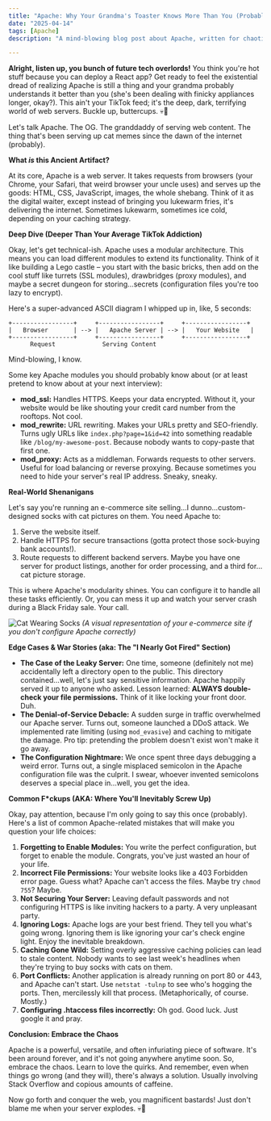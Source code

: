 ```yaml
---
title: "Apache: Why Your Grandma's Toaster Knows More Than You (Probably)"
date: "2025-04-14"
tags: [Apache]
description: "A mind-blowing blog post about Apache, written for chaotic Gen Z engineers. Prepare to have your mind slightly inconvenienced."

---
```


**Alright, listen up, you bunch of future tech overlords!** You think you're hot stuff because you can deploy a React app? Get ready to feel the existential dread of realizing Apache is still a thing and your grandma probably understands it better than you (she's been dealing with finicky appliances longer, okay?). This ain't your TikTok feed; it's the deep, dark, terrifying world of web servers. Buckle up, buttercups. 💀🙏

Let's talk Apache. The OG. The granddaddy of serving web content. The thing that's been serving up cat memes since the dawn of the internet (probably).

**What *is* this Ancient Artifact?**

At its core, Apache is a web server. It takes requests from browsers (your Chrome, your Safari, that weird browser your uncle uses) and serves up the goods: HTML, CSS, JavaScript, images, the whole shebang. Think of it as the digital waiter, except instead of bringing you lukewarm fries, it's delivering the internet. Sometimes lukewarm, sometimes ice cold, depending on your caching strategy.

**Deep Dive (Deeper Than Your Average TikTok Addiction)**

Okay, let's get technical-ish. Apache uses a modular architecture. This means you can load different modules to extend its functionality. Think of it like building a Lego castle – you start with the basic bricks, then add on the cool stuff like turrets (SSL modules), drawbridges (proxy modules), and maybe a secret dungeon for storing…secrets (configuration files you're too lazy to encrypt).

Here's a super-advanced ASCII diagram I whipped up in, like, 5 seconds:

```
+-----------------+     +-----------------+     +-----------------+
|   Browser       | --> |   Apache Server | --> |   Your Website   |
+-----------------+     +-----------------+     +-----------------+
      Request             Serving Content
```

Mind-blowing, I know.

Some key Apache modules you should probably know about (or at least pretend to know about at your next interview):

*   **mod_ssl:** Handles HTTPS. Keeps your data encrypted. Without it, your website would be like shouting your credit card number from the rooftops. Not cool.
*   **mod_rewrite:** URL rewriting. Makes your URLs pretty and SEO-friendly. Turns ugly URLs like `index.php?page=1&id=42` into something readable like `/blog/my-awesome-post`. Because nobody wants to copy-paste that first one.
*   **mod_proxy:** Acts as a middleman. Forwards requests to other servers. Useful for load balancing or reverse proxying. Because sometimes you need to hide your server's real IP address. Sneaky, sneaky.

**Real-World Shenanigans**

Let's say you're running an e-commerce site selling...I dunno...custom-designed socks with cat pictures on them. You need Apache to:

1.  Serve the website itself.
2.  Handle HTTPS for secure transactions (gotta protect those sock-buying bank accounts!).
3.  Route requests to different backend servers. Maybe you have one server for product listings, another for order processing, and a third for…cat picture storage.

This is where Apache's modularity shines. You can configure it to handle all these tasks efficiently. Or, you can mess it up and watch your server crash during a Black Friday sale. Your call.

![Cat Wearing Socks](https://i.imgur.com/s7t6k2c.jpg)
*(A visual representation of your e-commerce site if you don't configure Apache correctly)*

**Edge Cases & War Stories (aka: The "I Nearly Got Fired" Section)**

*   **The Case of the Leaky Server:** One time, someone (definitely not me) accidentally left a directory open to the public. This directory contained…well, let's just say sensitive information. Apache happily served it up to anyone who asked. Lesson learned: **ALWAYS double-check your file permissions.** Think of it like locking your front door. Duh.
*   **The Denial-of-Service Debacle:** A sudden surge in traffic overwhelmed our Apache server. Turns out, someone launched a DDoS attack. We implemented rate limiting (using `mod_evasive`) and caching to mitigate the damage. Pro tip: pretending the problem doesn't exist won't make it go away.
*   **The Configuration Nightmare:** We once spent three days debugging a weird error. Turns out, a single misplaced semicolon in the Apache configuration file was the culprit. I swear, whoever invented semicolons deserves a special place in…well, you get the idea.

**Common F\*ckups (AKA: Where You'll Inevitably Screw Up)**

Okay, pay attention, because I'm only going to say this once (probably). Here's a list of common Apache-related mistakes that will make you question your life choices:

1.  **Forgetting to Enable Modules:** You write the perfect configuration, but forget to enable the module. Congrats, you've just wasted an hour of your life.
2.  **Incorrect File Permissions:** Your website looks like a 403 Forbidden error page. Guess what? Apache can't access the files. Maybe try `chmod 755`? Maybe.
3.  **Not Securing Your Server:** Leaving default passwords and not configuring HTTPS is like inviting hackers to a party. A very unpleasant party.
4.  **Ignoring Logs:** Apache logs are your best friend. They tell you what's going wrong. Ignoring them is like ignoring your car's check engine light. Enjoy the inevitable breakdown.
5.  **Caching Gone Wild:** Setting overly aggressive caching policies can lead to stale content. Nobody wants to see last week's headlines when they're trying to buy socks with cats on them.
6.  **Port Conflicts:** Another application is already running on port 80 or 443, and Apache can't start. Use `netstat -tulnp` to see who's hogging the ports. Then, mercilessly kill that process. (Metaphorically, of course. Mostly.)
7.  **Configuring .htaccess files incorrectly:** Oh god. Good luck. Just google it and pray.

**Conclusion: Embrace the Chaos**

Apache is a powerful, versatile, and often infuriating piece of software. It's been around forever, and it's not going anywhere anytime soon. So, embrace the chaos. Learn to love the quirks. And remember, even when things go wrong (and they will), there's always a solution. Usually involving Stack Overflow and copious amounts of caffeine.

Now go forth and conquer the web, you magnificent bastards! Just don't blame me when your server explodes. 💀🙏
